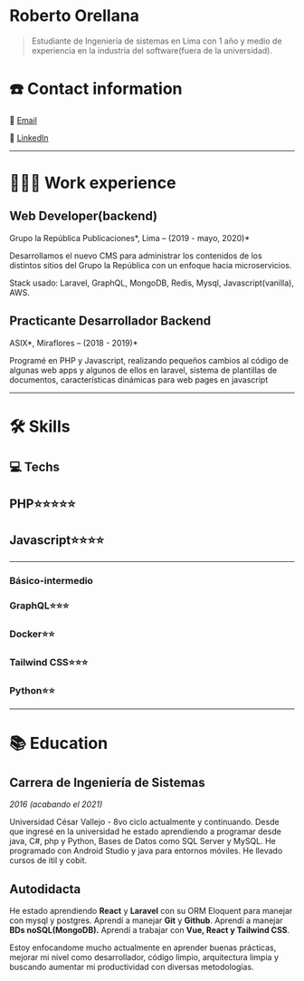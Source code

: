 # Roberto Orellana
> Estudiante de Ingeniería de sistemas en Lima con 1 año y medio de experiencia en la industria del software(fuera de la universidad).

# ☎️ Contact information

📧 [Email](mailto:rorellanaye@gmail.com)

🔗 [LinkedIn](https://www.linkedin.com/in/rorellanaa/)

---

# **👩🏻‍💻** Work experience

## Web Developer(backend)

Grupo la República Publicaciones*, Lima – (2019 - mayo, 2020)*

Desarrollamos el nuevo CMS para administrar los contenidos de los distintos sitios del Grupo la República con un enfoque hacia microservicios.

Stack usado: Laravel, GraphQL, MongoDB, Redis, Mysql, Javascript(vanilla), AWS.

## Practicante Desarrollador Backend

ASIX*, Miraflores – (2018 - 2019)*

Programé en PHP y Javascript, realizando pequeños cambios al código de algunas web apps y algunos de ellos en laravel, sistema de plantillas de documentos, características dinámicas para web pages en javascript

---

# 🛠 Skills

## 💻 Techs

## PHP⭐⭐⭐⭐⭐

## Javascript⭐⭐⭐⭐

---

### Básico-intermedio

### GraphQL⭐⭐⭐

### Docker⭐⭐

### Tailwind CSS⭐⭐⭐

### Python⭐⭐
---

# 📚 Education

## **Carrera de Ingeniería de Sistemas**

*2016 (acabando el 2021)*

Universidad César Vallejo - 8vo ciclo actualmente y continuando. Desde que ingresé en la universidad he estado aprendiendo a programar desde java, C#, php y Python, Bases de Datos como SQL Server y MySQL. He programado con Android Studio y java para entornos móviles. He llevado cursos de itil y cobit.

## **Autodidacta**

He estado aprendiendo **React** y **Laravel** con su ORM Eloquent para manejar con mysql y postgres. Aprendí a manejar **Git** y **Github**. Aprendí a manejar **BDs noSQL(MongoDB).** Aprendí a trabajar con **Vue, React y Tailwind CSS**.

Estoy enfocandome mucho actualmente en aprender buenas prácticas, mejorar mi nivel como desarrollador, código limpio, arquitectura limpia y buscando aumentar mi productividad con diversas metodologías.
